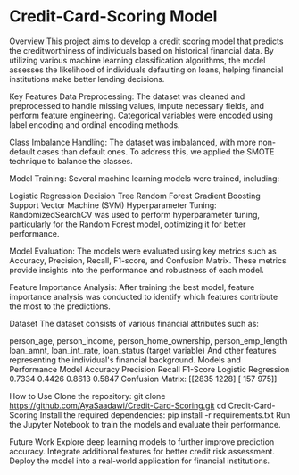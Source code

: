 # Credit-Card-Scoring Model
Overview
This project aims to develop a credit scoring model that predicts the creditworthiness of individuals based on historical financial data. By utilizing various machine learning classification algorithms, the model assesses the likelihood of individuals defaulting on loans, helping financial institutions make better lending decisions.

Key Features
Data Preprocessing: The dataset was cleaned and preprocessed to handle missing values, impute necessary fields, and perform feature engineering. Categorical variables were encoded using label encoding and ordinal encoding methods.

Class Imbalance Handling: The dataset was imbalanced, with more non-default cases than default ones. To address this, we applied the SMOTE technique to balance the classes.

Model Training: Several machine learning models were trained, including:

Logistic Regression
Decision Tree
Random Forest
Gradient Boosting
Support Vector Machine (SVM)
Hyperparameter Tuning: RandomizedSearchCV was used to perform hyperparameter tuning, particularly for the Random Forest model, optimizing it for better performance.

Model Evaluation: The models were evaluated using key metrics such as Accuracy, Precision, Recall, F1-score, and Confusion Matrix. These metrics provide insights into the performance and robustness of each model.

Feature Importance Analysis: After training the best model, feature importance analysis was conducted to identify which features contribute the most to the predictions.

Dataset
The dataset consists of various financial attributes such as:

person_age, person_income, person_home_ownership, person_emp_length
loan_amnt, loan_int_rate, loan_status (target variable)
And other features representing the individual's financial background.
Models and Performance
Model	Accuracy	Precision	Recall	F1-Score
Logistic Regression	0.7334	0.4426	0.8613	0.5847
Confusion Matrix:
 [[2835 1228]
  [ 157  975]]
  
How to Use
Clone the repository:
git clone https://github.com/AyaSaadawi/Credit-Card-Scoring.git
cd Credit-Card-Scoring
Install the required dependencies:
pip install -r requirements.txt
Run the Jupyter Notebook to train the models and evaluate their performance.

Future Work
Explore deep learning models to further improve prediction accuracy.
Integrate additional features for better credit risk assessment.
Deploy the model into a real-world application for financial institutions.
